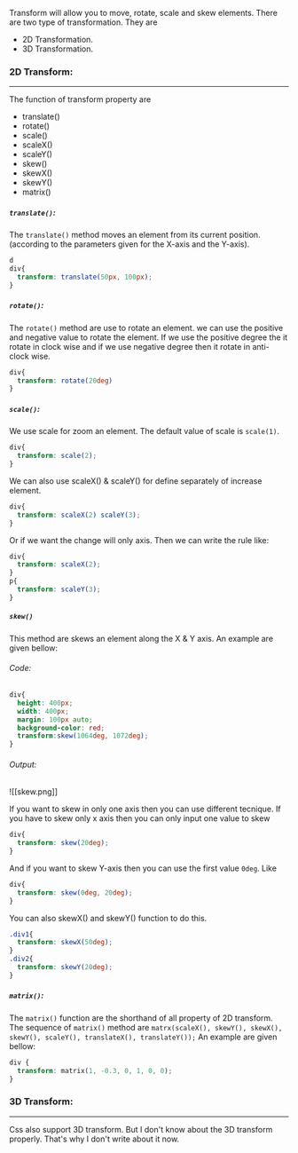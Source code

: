  Transform will allow you to move, rotate, scale and skew elements. There are two type of transformation. They are 
 - 2D Transformation.
 - 3D Transformation.
### 2D Transform:
---
The function of transform property are 
- translate()
- rotate()
- scale()
- scaleX()
- scaleY()
- skew()
- skewX()
- skewY()
- matrix()

##### `translate()`:
The `translate()` method moves an element from its current position. (according to the parameters given for the X-axis and the Y-axis).
```css
d
div{
  transform: translate(50px, 100px);
}
```

##### `rotate()`:

The `rotate()` method are use to rotate an element. we can use the positive and negative value to rotate the element. If we use the positive degree the it rotate in clock wise and if we use negative degree then it rotate in anti-clock wise.
```css
div{
  transform: rotate(20deg)
}
```

##### `scale()`:

We use scale for zoom an element. The default value of scale is `scale(1)`. 
```css
div{
  transform: scale(2);
}
```

We can also use scaleX() & scaleY() for define separately of increase element.
```css
div{
  transform: scaleX(2) scaleY(3);
}
```
Or if we want the change will only axis. Then we can write the rule like:
```css
div{
  transform: scaleX(2);
}
p{
  transform: scaleY(3);
}
```

##### `skew()`
This method are skews an element along the X & Y axis. An example are given bellow: 
###### Code:
```css
div{
  height: 400px;
  width: 400px;
  margin: 100px auto;
  background-color: red;
  transform:skew(1064deg, 1072deg);
}
```

###### Output:

![[skew.png]]

If you want to skew in only one axis then you can use different tecnique. If you have to skew only x axis then you can only input one value to skew
```css
div{
  transform: skew(20deg);
}
```
And if you want to skew Y-axis then you can use the first value `0deg`. Like
```css
div{
  transform: skew(0deg, 20deg);
}
```
You can also skewX() and skewY() function to do this.
```css
.div1{
  transform: skewX(50deg);
}
.div2{
  transform: skewY(20deg);
}
```

##### `matrix()`:
The `matrix()` function are the shorthand of all property of 2D transform. The sequence of `matrix()` method are `matrx(scaleX(), skewY(), skewX(), skewY(), scaleY(), translateX(), translateY());` An example are given bellow:
```css
div {
  transform: matrix(1, -0.3, 0, 1, 0, 0);
}
```

### 3D Transform:
---
Css also support 3D transform. But I don't know about the 3D transform properly. That's why I don't write about it now.